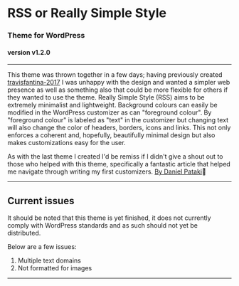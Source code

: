 
# RSS or Really Simple Style
###  Theme for WordPress
#### version v1.2.0
---
This theme was thrown together in a few days; having previously created [travisfantina-2017](https://github.com/tfantina/travisfantina-2017) I was
unhappy with the design and wanted a simpler web presence as well as something
 also that could be more flexible for others if they wanted to use the theme.
Really Simple Style (RSS) aims to be extremely minimalist and lightweight.
Background colours can easily be modified in the WordPress customizer as can
"foreground colour".  By "foreground colour" is labeled as "text" in the customizer
but changing text will also change the color of headers, borders, icons and links.
This not only enforces a coherent and, hopefully, beautifully minimal design but
also makes customizations easy for the user.

As with the last theme I created I'd be remiss if I didn't give a shout out
to those who helped with this theme, specifically a fantastic article
 that helped me navigate through writing my first customizers. [By Daniel Pataki](https://premium.wpmudev.org/blog/wordpress-theme-customizer-guide/)👏

---
## Current issues
It should be noted that this theme is yet finished, it does not currently
comply with WordPress standards and as such should not yet be distributed.

Below are a few issues:

1. Multiple text domains
2. Not formatted for images

---
